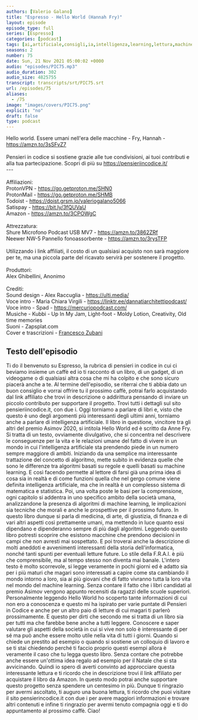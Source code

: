 ```yaml
---
authors: [Valerio Galano]
title: "Espresso - Hello World (Hannah Fry)"
layout: episode
episode_type: full
series: [Espresso]
categories: [podcast]
tags: [ai,artificiale,consigli,ia,intelligenza,learning,lettura,machine]
seasons: 2
number: 75
date: Sun, 21 Nov 2021 05:00:02 +0000
audio: "episodes/PIC75.mp3"
audio_duration: 302
audio_size: 4825755
transcript: transcripts/srt/PIC75.srt
url: /episodes/75
aliases: 
  - /75
image: "images/covers/PIC75.png"
explicit: "no"
draft: false
type: podcast
---
```

Hello world. Essere umani nell'era delle macchine - Fry, Hannah - <a href="https://amzn.to/3sSFvZ7" rel="noopener">https://amzn.to/3sSFvZ7</a> <br /><br />Pensieri in codice si sostiene grazie alle tue condivisioni, ai tuoi contributi e alla tua partecipazione. Scopri di più su <a href="https://pensieriincodice.it/" rel="noopener">https://pensieriincodice.it/</a> <br />---<br /><br />Affiliazioni:<br />ProtonVPN - <a href="https://go.getproton.me/SHN0" rel="noopener">https://go.getproton.me/SHN0</a> <br />ProtonMail - <a href="https://go.getproton.me/SHMB" rel="noopener">https://go.getproton.me/SHMB</a> <br />Todoist - <a href="https://doist.grsm.io/valeriogalano5066" rel="noopener">https://doist.grsm.io/valeriogalano5066</a> <br />Satispay - <a href="https://bit.ly/3fQUVaU" rel="noopener">https://bit.ly/3fQUVaU</a> <br />Amazon - <a href="https://amzn.to/3CPOWgC" rel="noopener">https://amzn.to/3CPOWgC</a> <br /><br />Attrezzatura:<br />Shure Microfono Podcast USB MV7 - <a href="https://amzn.to/3862ZRf" rel="noopener">https://amzn.to/3862ZRf</a> <br />Neewer NW-5 Pannello fonoassorbente - <a href="https://amzn.to/3rysTFP" rel="noopener">https://amzn.to/3rysTFP</a> <br /><br />Utilizzando i link affiliati, il costo di un qualsiasi acquisto non sarà maggiore per te, ma una piccola parte del ricavato servirà per sostenere il progetto.<br /><br />Produttori:<br />Alex Ghibellini, Anonimo<br /><br />Crediti:<br />Sound design - Alex Raccuglia - <a href="https://ulti.media/" rel="noopener">https://ulti.media/</a> <br />Voce intro - Maria Chiara Virgili - <a href="https://linktr.ee/dannatiarchitettipodcast/" rel="noopener">https://linktr.ee/dannatiarchitettipodcast/</a>  <br />Voce intro - Spad - <a href="https://mercuriopodcast.com/" rel="noopener">https://mercuriopodcast.com/</a> <br />Musiche - Kubbi - Up In My Jam, Light-foot - Moldy Lotion, Creativity, Old time memories<br />Suoni - Zapsplat.com<br />Cover e trascrizioni - <a href="https://it.linkedin.com/in/francesco-zubani-5957081a6" rel="noopener">Francesco Zubani</a>

<!-- more -->

## Testo dell'episodio

Ti do il benvenuto su Espresso, la rubrica di pensieri in codice in cui ci beviamo insieme
un caffè ed io ti racconto di un libro, di un gadget, di un videogame o di qualsiasi
altra cosa che mi ha colpito e che sono sicuro piacerà anche a te.
Al termine dell'episodio, se riterrai che ti abbia dato un buon consiglio e vorrai offrire
tu il prossimo caffè, potrai farlo acquistando dal link affiliato che trovi in descrizione
o addirittura pensando di inviare un piccolo contributo per supportare il progetto. Trovi
tutti i dettagli sul sito pensieriincodice.it, con due i.
Oggi torniamo a parlare di libri e, visto che questo è uno degli argomenti più interessanti
degli ultimi anni, torniamo anche a parlare di intelligenza artificiale. Il libro in questione,
vincitore tra gli altri del premio Asimov 2020, si intitola Hello World ed è scritto
da Anne Fry. Si tratta di un testo, ovviamente divulgativo, che si concentra nel descrivere
le conseguenze per la vita e le relazioni umane del fatto di vivere in un mondo in
cui l'intelligenza artificiale sta prendendo piede in un numero sempre maggiore di ambiti.
Iniziando da una semplice ma interessante trattazione del concetto di algoritmo, mette
subito in evidenza quelle che sono le differenze tra algoritmi basati su regole e quelli basati
su machine learning. E così facendo permette al lettore di farsi già una prima idea di
cosa sia in realtà e di come funzioni quella che nel gergo comune viene definita intelligenza
artificiale, ma che in realtà è un complesso sistema di matematica e statistica. Poi,
una volta poste le basi per la comprensione, ogni capitolo si addentra in uno specifico
ambito della società umana, analizzandone la presenza di algoritmi di machine learning,
le implicazioni sia tecniche che morali e anche le prospettive per il prossimo futuro.
In questo libro dunque si parla di medicina, di arte, di giustizia, di finanza e di vari
altri aspetti così prettamente umani, ma mettendo in luce quanto essi dipendano e dipenderanno
sempre di più dagli algoritmi. Leggendo questo libro potresti scoprire che esistono macchine
che prendono decisioni in campi che non avresti mai sospettato. E poi troverai anche la descrizione
di molti aneddoti e avvenimenti interessanti della storia dell'informatica, nonché tanti
spunti per eventuali letture future. Lo stile della F.R.A.I. è più che comprensibile, ma al
tempo stesso non diventa mai banale. L'intero testo è molto scorrevole, si legge veramente in pochi
giorni ed è adatto sia per i più maturi che magari sono interessati a capire come sta cambiando il
mondo intorno a loro, sia ai più giovani che di fatto vivranno tutta la loro vita nel mondo del
machine learning. Senza contare il fatto che i libri candidati al premio Asimov vengono appunto
recensiti da ragazzi delle scuole superiori. Personalmente leggendo Hello World ho scoperto
tante informazioni di cui non ero a conoscenza e questo mi ha ispirato per varie puntate di
Pensieri in Codice e anche per un altro paio di letture di cui magari ti parlerò prossimamente. E
questo per dirti che secondo me si tratta di un libro sia per tutti ma che farebbe bene anche a
tutti leggere. Conoscere e saper valutare gli aspetti della società in cui si vive non solo è
interessante di per sé ma può anche essere molto utile nella vita di tutti i giorni. Quando si
chiede un prestito ad esempio o quando si sostiene un colloquio di lavoro e se ti stai chiedendo
perché ti faccio proprio questi esempi allora è veramente il caso che tu legga questo libro.
Senza contare che potrebbe anche essere un'ottima idea regalo ad esempio per il Natale che si sta
avvicinando. Quindi io spero di averti convinto ad approcciare questa interessante lettura e ti
ricordo che in descrizione trovi il link affiliato per acquistare il libro da Amazon. In questo modo
potrai anche supportare questo progetto senza spendere un centesimo in più. Dunque ti ringrazio
per avermi ascoltato, ti auguro una buona lettura, ti ricordo che puoi visitare il sito
pensierincodice.it con due i per avere maggiori informazioni e trovare altri contenuti e infine
ti ringrazio per avermi tenuto compagnia oggi e ti do appuntamento al prossimo caffè. Ciao!

